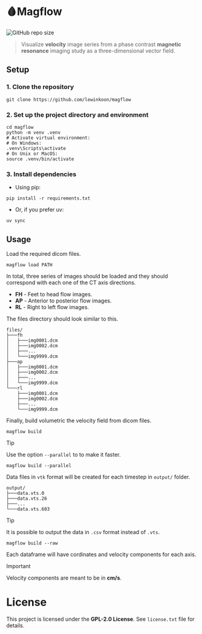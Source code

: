 # 🩸Magflow

![GitHub repo size](https://img.shields.io/github/repo-size/lewinkoon/magflow)

> Visualize **velocity** image series from a phase contrast **magnetic resonance** imaging study as a three-dimensional vector field.

## Setup

### 1. Clone the repository

```shell
git clone https://github.com/lewinkoon/magflow
```

### 2. Set up the project directory and environment

```shell
cd magflow
python -m venv .venv
# Activate virtual environment:
# On Windows:
.venv\Scripts\activate  
# On Unix or MacOS:
source .venv/bin/activate
```

### 3. Install dependencies

- Using pip:
```shell
pip install -r requirements.txt
```
- Or, if you prefer uv:
```shell
uv sync
```

## Usage

Load the required dicom files.

```shell
magflow load PATH
```

In total, three series of images should be loaded and they should correspond with each one of the CT axis directions.

- **FH** - Feet to head flow images.
- **AP** - Anterior to posterior flow images.
- **RL** - Right to left flow images.

The files directory should look similar to this.

```
files/
├───fh
│   ├───img0001.dcm
│   ├───img0002.dcm
│   ├───...
│   └───img9999.dcm
├───ap
│   ├───img0001.dcm
│   ├───img0002.dcm
│   ├───...
│   └───img9999.dcm
└───rl
    ├───img0001.dcm
    ├───img0002.dcm
    ├───...
    └───img9999.dcm
```

Finally, build volumetric the velocity field from dicom files.

```shell
magflow build
```

> [!TIP]
> Use the option `--parallel` to to make it faster.
>
> ```shell
> magflow build --parallel
> ```

Data files in `vtk` format will be created for each timestep in `output/` folder.

```
output/
├───data.vts.0
├───data.vts.26
├───...
└───data.vts.603
```

> [!TIP]
> It is possible to output the data in `.csv` format instead of `.vts`.
>
> ```shell
> magflow build --raw
> ```

Each dataframe will have cordinates and velocity components for each axis.

> [!IMPORTANT]
> Velocity components are meant to be in **cm/s**.

# License

This project is licensed under the **GPL-2.0 License**. See `license.txt` file for details.